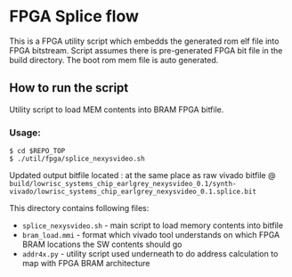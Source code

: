 # FPGA Splice flow

This is a FPGA utility script which embedds the generated rom elf file
into FPGA bitstream.  Script assumes there is pre-generated FPGA bit
file in the build directory. The boot rom mem file is auto generated.

## How to run the script

Utility script to load MEM contents into BRAM FPGA bitfile.

### Usage:

```console
$ cd $REPO_TOP
$ ./util/fpga/splice_nexysvideo.sh
```

Updated output bitfile located : at the same place as raw vivado bitfile @
`build/lowrisc_systems_chip_earlgrey_nexysvideo_0.1/synth-vivado/lowrisc_systems_chip_earlgrey_nexysvideo_0.1.splice.bit`

This directory contains following files:

* `splice_nexysvideo.sh` - main script to load memory contents into bitfile
* `bram_load.mmi` - format which vivado tool understands on which FPGA
  BRAM locations the SW contents should go
* `addr4x.py` - utility script used underneath to do address calculation
  to map with FPGA BRAM architecture
